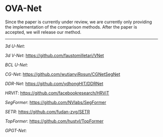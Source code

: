 # OVA-Net

Since the paper is currently under review, we are currently only providing the implementation of the comparison methods. After the paper is accepted, we will release our method.
***
*3d U-Net*: 

*3d V-Net*: https://github.com/faustomilletari/VNet

*BCL U-Net*: 

*CG-Net*: https://github.com/wutianyiRosun/CGNetSegNet

*DDR-Net*: https://github.com/ydhongHIT/DDRNet

*HRVIT*: https://github.com/facebookresearch/HRViT

*SegFormer*: https://github.com/NVlabs/SegFormer

*SETR*: https://github.com/fudan-zvg/SETR

*TopFormer*: https://github.com/hustvl/TopFormer

*GPGT-Net*: 
